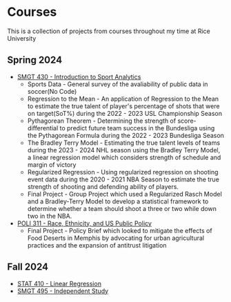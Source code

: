 # Courses
This is a collection of projects from courses throughout my time at Rice University
## Spring 2024
* [SMGT 430 - Introduction to Sport Analytics](https://courses.rice.edu/courses/!SWKSCAT.cat?p_action=CATALIST&p_acyr_code=2024&p_crse_numb=430&p_subj=SMGT)
  - Sports Data - General survey of the avaliability of public data in soccer(No Code)
  - Regression to the Mean - An application of Regression to the Mean to estimate the true talent of player's percentage of shots that were on target(SoT%) during the 2022 - 2023 USL Championship Season
  - Pythagorean Theorem - Determining the strength of score-differential to predict future team success in the Bundesliga using the Pythagorean Formula during the 2022 - 2023 Bundesliga Season
  - The Bradley Terry Model - Estimating the true talent levels of teams during the 2023 - 2024 NHL season using the Bradley Terry Model, a linear regression model which considers strength of schedule and margin of victory
  - Regularized Regression - Using regularized regression on shooting event data during the 2020 - 2021 NBA Season to estimate the true strength of shooting and defending ability of players.
  - Final Project - Group Project which used a Regularized Rasch Model and a Bradley-Terry Model to develop a statistical framework to determine whether a team should shoot a three or two while down two in the NBA.
* [POLI 311 - Race, Ethnicity, and US Public Policy](https://courses.rice.edu/courses/!SWKSCAT.cat?p_action=COURSE&p_term=202420&p_crn=25442)
  - Final Project - Policy Brief which looked to mitigate the effects of Food Deserts in Memphis by advocating for urban agricultural practices and the expansion of antitrust litigation
## Fall 2024
* [STAT 410 - Linear Regression](https://courses.rice.edu/courses/!SWKSCAT.cat?p_action=COURSE&p_term=202510&p_crn=14872)
* [SMGT 495 - Independent Study](https://courses.rice.edu/courses/!SWKSCAT.cat?p_action=COURSE&p_term=202510&p_crn=15428)



